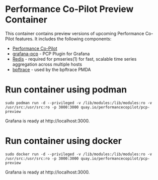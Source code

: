 # Performance Co-Pilot Preview Container

This container contains preview versions of upcoming Performance Co-Pilot features.
It includes the following components:

* [Performance Co-Pilot](https://pcp.io)
* [grafana-pcp](https://github.com/performancecopilot/grafana-pcp) - PCP Plugin for Grafana
* [Redis](https://redis.io) - required for pmseries(1) for fast, scalable time series aggregation across multiple hosts
* [bpftrace](https://github.com/iovisor/bpftrace) - used by the bpftrace PMDA

# Run container using podman
```
sudo podman run -d --privileged -v /lib/modules:/lib/modules:ro -v /usr/src:/usr/src:ro -p 3000:3000 quay.io/performancecopilot/pcp-preview
```

Grafana is ready at http://localhost:3000.

# Run container using docker
```
sudo docker run -d --privileged -v /lib/modules:/lib/modules:ro -v /usr/src:/usr/src:ro -p 3000:3000 quay.io/performancecopilot/pcp-preview
```

Grafana is ready at http://localhost:3000.
